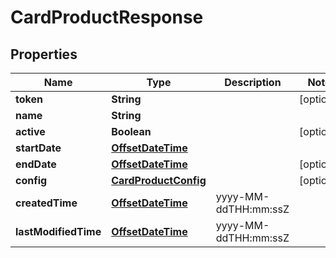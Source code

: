 
# CardProductResponse

## Properties
Name | Type | Description | Notes
------------ | ------------- | ------------- | -------------
**token** | **String** |  |  [optional]
**name** | **String** |  | 
**active** | **Boolean** |  |  [optional]
**startDate** | [**OffsetDateTime**](OffsetDateTime.md) |  | 
**endDate** | [**OffsetDateTime**](OffsetDateTime.md) |  |  [optional]
**config** | [**CardProductConfig**](CardProductConfig.md) |  |  [optional]
**createdTime** | [**OffsetDateTime**](OffsetDateTime.md) | yyyy-MM-ddTHH:mm:ssZ | 
**lastModifiedTime** | [**OffsetDateTime**](OffsetDateTime.md) | yyyy-MM-ddTHH:mm:ssZ | 



